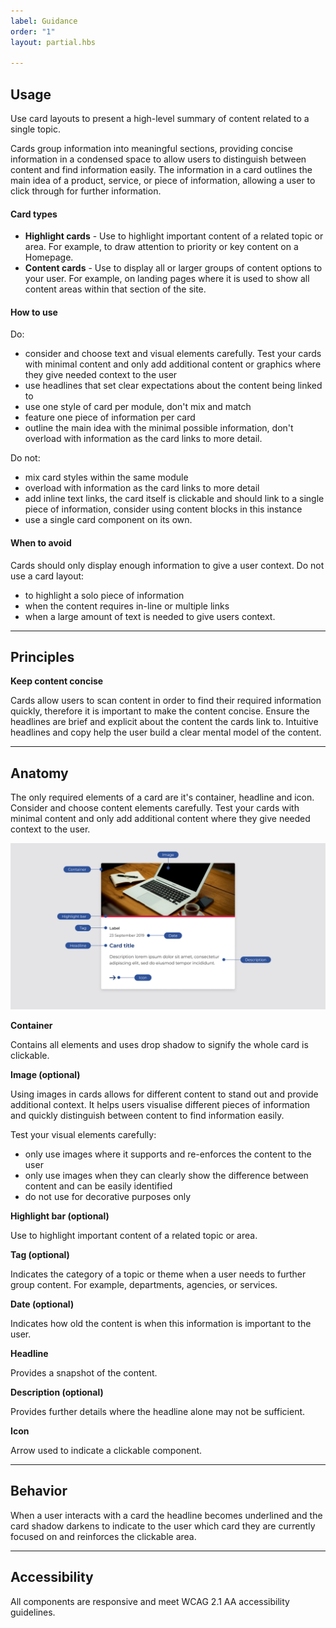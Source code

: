 ```yaml
---
label: Guidance
order: "1"
layout: partial.hbs

---
```

## Usage

Use card layouts to present a high-level summary of content related to a single topic.

Cards group information into meaningful sections, providing concise information in a condensed space to allow users to distinguish between content and find information easily. The information in a card outlines the main idea of a product, service, or piece of information, allowing a user to click through for further information.

#### Card types

* **Highlight cards** - Use to highlight important content of a related topic or area. For example, to draw attention to priority or key content on a Homepage.
* **Content cards** - Use to display all or larger groups of content options to your user. For example, on landing pages where it is used to show all content areas within that section of the site.

#### How to use

Do:

* consider and choose text and visual elements carefully. Test your cards with minimal content and only add additional content or graphics where they give needed context to the user
* use headlines that set clear expectations about the content being linked to
* use one style of card per module, don't mix and match
* feature one piece of information per card
* outline the main idea with the minimal possible information, don't overload with information as the card links to more detail.

Do not:

* mix card styles within the same module
* overload with information as the card links to more detail
* add inline text links, the card itself is clickable and should link to a single piece of information, consider using content blocks in this instance
* use a single card component on its own.

#### When to avoid

Cards should only display enough information to give a user context. Do not use a card layout:

* to highlight a solo piece of information
* when the content requires in-line or multiple links
* when a large amount of text is needed to give users context.

***

## Principles

**Keep content concise**

Cards allow users to scan content in order to find their required information quickly, therefore it is important to make the content concise. Ensure the headlines are brief and explicit about the content the cards link to. Intuitive headlines and copy help the user build a clear mental model of the content.

***

## Anatomy

The only required elements of a card are it's container, headline and icon. Consider and choose content elements carefully. Test your cards with minimal content and only add additional content where they give needed context to the user.

![Anatomy of card component](/uploads/cards-anatomy-1.png "Anatomy of card component")

**Container**

Contains all elements and uses drop shadow to signify the whole card is clickable.

**Image (optional)**

Using images in cards allows for different content to stand out and provide additional context. It helps users visualise different pieces of information and quickly distinguish between content to find information easily.

Test your visual elements carefully:

* only use images where it supports and re-enforces the content to the user
* only use images when they can clearly show the difference between content and can be easily identified
* do not use for decorative purposes only

**Highlight bar (optional)**

Use to highlight important content of a related topic or area.

**Tag (optional)**

Indicates the category of a topic or theme when a user needs to further group content. For example, departments, agencies, or services.

**Date (optional)**

Indicates how old the content is when this information is important to the user.

**Headline**

Provides a snapshot of the content.

**Description (optional)**

Provides further details where the headline alone may not be sufficient.

**Icon**

Arrow used to indicate a clickable component.

***

## Behavior

When a user interacts with a card the headline becomes underlined and the card shadow darkens to indicate to the user which card they are currently focused on and reinforces the clickable area.

***

## Accessibility

All components are responsive and meet WCAG 2.1 AA accessibility guidelines.